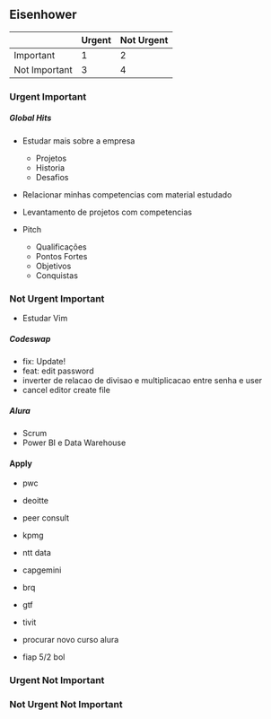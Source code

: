 ## Eisenhower

|               | Urgent | Not Urgent |
|---------------|--------|------------|
| Important     |   1    |    2       |
| Not Important |   3    |    4       | 
	


### Urgent Important 

##### Global Hits
- Estudar mais sobre a empresa
  - Projetos
  - Historia
  - Desafios

- Relacionar minhas competencias com material estudado

- Levantamento de projetos com competencias

- Pitch
  - Qualificações 
  - Pontos Fortes
  - Objetivos
  - Conquistas



### Not Urgent Important

- Estudar Vim

##### Codeswap
- fix: Update!
- feat: edit password
- inverter de relacao de divisao e multiplicacao entre senha e user
- cancel editor create file
 

##### Alura 
- Scrum
- Power BI e Data Warehouse

#### Apply
- pwc
- deoitte
- peer consult
- kpmg
- ntt data
- capgemini
- brq
- gtf
- tivit
  
- procurar novo curso alura

- fiap 5/2 bol

### Urgent Not Important

### Not Urgent Not Important
